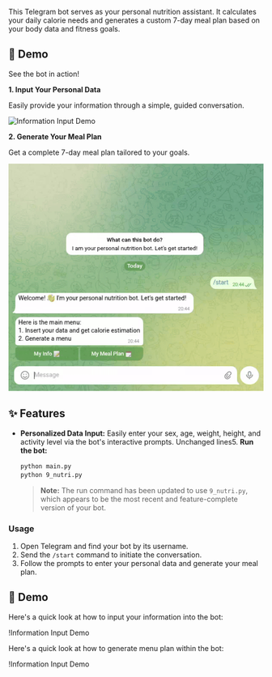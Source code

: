 
This Telegram bot serves as your personal nutrition assistant. It calculates your daily calorie needs and generates a custom 7-day meal plan based on your body data and fitness goals.

## 📸 Demo

See the bot in action!

**1. Input Your Personal Data**

Easily provide your information through a simple, guided conversation.

![Information Input Demo](images/demo_information_input.gif)

**2. Generate Your Meal Plan**

Get a complete 7-day meal plan tailored to your goals.

![Meal Plan Generation Demo](images/demo_generate_menu_plan.gif)

## ✨ Features

-   **Personalized Data Input:** Easily enter your sex, age, weight, height, and activity level via the bot's interactive prompts.
Unchanged lines5.  **Run the bot:**

    ```bash
    python main.py
    python 9_nutri.py
    ```
    > **Note:** The run command has been updated to use `9_nutri.py`, which appears to be the most recent and feature-complete version of your bot.

### Usage

1.  Open Telegram and find your bot by its username.
2.  Send the `/start` command to initiate the conversation.
3.  Follow the prompts to enter your personal data and generate your meal plan.

## 📸 Demo

Here's a quick look at how to input your information into the bot:

!Information Input Demo

Here's a quick look at how to generate menu plan within the bot:

!Information Input Demo

